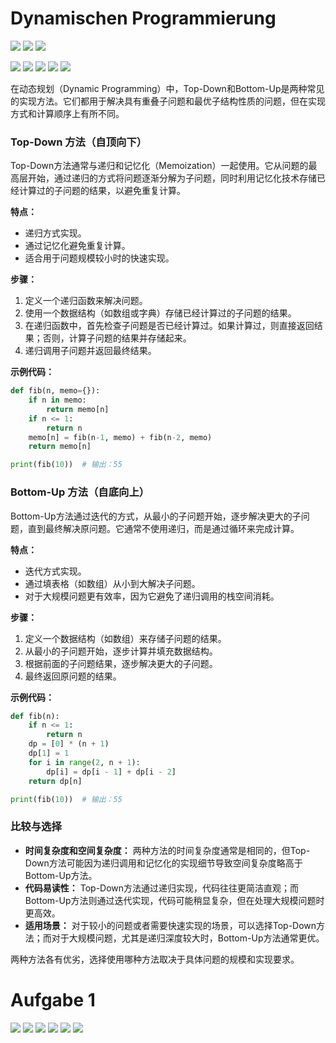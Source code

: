 # Dynamischen Programmierung
![](attachment/5f557466d6b3c1d92cd4227f084aae7b.png)
![](attachment/ba5d444a7679052c43d5e1055318aa86.png)
![](attachment/f2a74b1820b60254af9996eea0e9d197.png)

![](attachment/52f87bd9ef04c2a780a0a1b4055d2005.png)
![](attachment/1dd875552c460c3d2149bea7ba8f7dad.png)
![](attachment/e5d648340bfdbdbdf2a21635e70cd219.png)
![](attachment/8f29fb2dfd3926bd3b06d7e634ed1499.png)
![](attachment/b9691406f25671facc7ffc1f28a4f87a.png)

在动态规划（Dynamic Programming）中，Top-Down和Bottom-Up是两种常见的实现方法。它们都用于解决具有重叠子问题和最优子结构性质的问题，但在实现方式和计算顺序上有所不同。

### Top-Down 方法（自顶向下）

Top-Down方法通常与递归和记忆化（Memoization）一起使用。它从问题的最高层开始，通过递归的方式将问题逐渐分解为子问题，同时利用记忆化技术存储已经计算过的子问题的结果，以避免重复计算。

**特点：**
- 递归方式实现。
- 通过记忆化避免重复计算。
- 适合用于问题规模较小时的快速实现。

**步骤：**
1. 定义一个递归函数来解决问题。
2. 使用一个数据结构（如数组或字典）存储已经计算过的子问题的结果。
3. 在递归函数中，首先检查子问题是否已经计算过。如果计算过，则直接返回结果；否则，计算子问题的结果并存储起来。
4. 递归调用子问题并返回最终结果。

**示例代码：**
```python
def fib(n, memo={}):
    if n in memo:
        return memo[n]
    if n <= 1:
        return n
    memo[n] = fib(n-1, memo) + fib(n-2, memo)
    return memo[n]

print(fib(10))  # 输出：55
```

### Bottom-Up 方法（自底向上）

Bottom-Up方法通过迭代的方式，从最小的子问题开始，逐步解决更大的子问题，直到最终解决原问题。它通常不使用递归，而是通过循环来完成计算。

**特点：**
- 迭代方式实现。
- 通过填表格（如数组）从小到大解决子问题。
- 对于大规模问题更有效率，因为它避免了递归调用的栈空间消耗。

**步骤：**
1. 定义一个数据结构（如数组）来存储子问题的结果。
2. 从最小的子问题开始，逐步计算并填充数据结构。
3. 根据前面的子问题结果，逐步解决更大的子问题。
4. 最终返回原问题的结果。

**示例代码：**
```python
def fib(n):
    if n <= 1:
        return n
    dp = [0] * (n + 1)
    dp[1] = 1
    for i in range(2, n + 1):
        dp[i] = dp[i - 1] + dp[i - 2]
    return dp[n]

print(fib(10))  # 输出：55
```

### 比较与选择

- **时间复杂度和空间复杂度：** 两种方法的时间复杂度通常是相同的，但Top-Down方法可能因为递归调用和记忆化的实现细节导致空间复杂度略高于Bottom-Up方法。
- **代码易读性：** Top-Down方法通过递归实现，代码往往更简洁直观；而Bottom-Up方法则通过迭代实现，代码可能稍显复杂，但在处理大规模问题时更高效。
- **适用场景：** 对于较小的问题或者需要快速实现的场景，可以选择Top-Down方法；而对于大规模问题，尤其是递归深度较大时，Bottom-Up方法通常更优。

两种方法各有优劣，选择使用哪种方法取决于具体问题的规模和实现要求。
# Aufgabe 1

![](attachment/608f9c1185066d1cbdba72f55a0b44dd.png)
![](attachment/49e431628faf44fd250b4cf9bd564aaf.png)
![](attachment/eefe8dead2c9bbaa06ce926234e643a8.png)
![](attachment/dc0bf50672781f2c15212cf77814164f.png)
![](attachment/4a9a445af29dd0e997da5e028d263007.png)
![](attachment/faa05e29e52bcb1f12ceeddd86b4103d.png)










